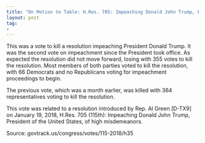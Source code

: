 ```yaml
---
title: "On Motion to Table: H.Res. 705: Impeaching Donald John Trump, President of the United States, of high misdemeanors"
layout: post
tag:
-
---
```


This was a vote to kill a resolution impeaching President Donald Trump. It was the second vote on impeachment since the President took office. As expected the resolution did not move forward, losing with 355 votes to kill the resolution. Most members of both parties voted to kill the resolution, with 66 Democrats and no Republicans voting for impeachment proceedings to begin.

The previous vote, which was a month earlier, was killed with 364 representatives voting to kill the resolution.

This vote was related to a resolution introduced by Rep. Al Green [D-TX9] on January 19, 2018, H.Res. 705 (115th): Impeaching Donald John Trump, President of the United States, of high misdemeanors.

Source: govtrack.us/congress/votes/115-2018/h35

